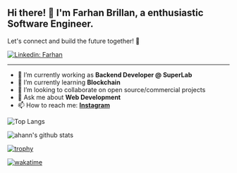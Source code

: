
## Hi there! 👋 I'm Farhan Brillan, a enthusiastic Software Engineer.

Let's connect and build the future together! 🌟

[![Linkedin: Farhan](https://img.shields.io/badge/-Farhan-blue?style=flat-square&logo=Linkedin&logoColor=white&link=https://www.linkedin.com/in/frhnbrln/)](https://www.linkedin.com/in/frhnbrln/)


---

- 🔭 I’m currently working as **Backend Developer @ SuperLab**
- 🌱 I’m currently learning **Blockchain**
- 👯 I’m looking to collaborate on open source/commercial projects
- 💬 Ask me about **Web Development**
- 📫 How to reach me:
  **[Instagram](https://instagram.com/ahann.dev)**


![Top Langs](https://readme-stats.ahann.dev/api/top-langs/?username=nyannss&count_private=true&layout=compact&theme=dark&hide_border=true)

![ahann's github stats](https://readme-stats.ahann.dev/api?username=nyannss&show_icons=true&count_private=true&hide_border=true&theme=dark)

[![trophy](https://github-profile-trophy.vercel.app/?username=nyannss)](https://github.com/nyannss/github-profile-trophy)

[![wakatime](https://readme-stats.ahann.dev/api/wakatime?username=frhnbrln&langs_count=6&theme=tokyonight&layout=compact&hide_border=true)](https://readme-stats.ahann.dev/api/wakatime?username=frhnbrln&langs_count=6&theme=dark&layout=compact&hide_border=true)
